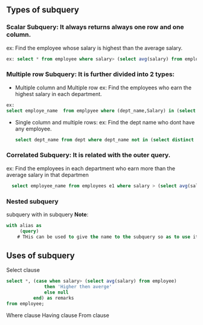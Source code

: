 ## Types of subquery
### Scalar Subquery: It always returns always one row and one column.
ex: Find the employee whose salary is highest than the average salary.
``` sql
ex: select * from employee where salary> (select avg(salary) from employee);
```
### Multiple row Subquery: It is further divided into 2 types:
- Multiple column and Multiple row
  ex: Find the employees who earn the highest salary in each department.
```sql
ex:
select employe_name  from emplpyee where (dept_name,Salary) in (select dept_name,max(salary) from employee group by dept_name)
```
- Single column and multiple rows:
  ex: Find the dept name who dont have any employee.
  ```sql
  select dept_name from dept where dept_name not in (select distinct dept_name from employee);
  ```
### Correlated Subquery: It is related with the outer query.
ex: Find the employees in each department who earn more than the average salary in that departmen
```sql
  select employee_name from employees e1 where salary > (select avg(sal) from employee e2 where e2.dept_name=e1.dept_name);
```
### Nested subquery
subquery with in subquery
**Note**: 
``` sql
with alias as
     (query) 
    # THis can be used to give the name to the subquery so as to use it repetedly.
```

## Uses of subquery
Select clause
```sql
select *, (case when salary> (select avg(salary) from employee)
              then 'Higher then averge'
              else null
          end) as remarks
from employee;
```
Where clause
Having clause
From clause

